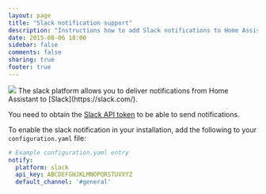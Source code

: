 ```yaml
---
layout: page
title: "Slack notification support"
description: "Instructions how to add Slack notifications to Home Assistant."
date: 2015-08-06 18:00
sidebar: false
comments: false
sharing: true
footer: true
---
```


<img src='/images/supported_brands/slack.png' class='brand pull-right' />
The slack platform allows you to deliver notifications from Home Assistant to [Slack](https://slack.com/).

You need to obtain the [Slack API token](https://api.slack.com/web?sudo=1) to be able to send notifications.

To enable the slack notification in your installation, add the following to your `configuration.yaml` file:

```yaml
# Example configuration.yaml entry
notify:
  platform: slack
  api_key: ABCDEFGHJKLMNOPQRSTUVXYZ
  default_channel: '#general'
```

